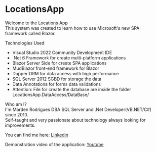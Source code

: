 # LocationsApp

Welcome to the Locations App <br/>
This system was created to learn how to use Microsoft's new SPA framework called Blazor.

Technologies Used <br/>
* Visual Studio 2022 Community Development IDE<br/>
* .Net 6 Framework for create multi-platform applications<br/>
* Blazor Server Side for create SPA applications<br/>
* MudBlazor front-end framework for Blazor<br/> 
* Dapper ORM for data access with high performance<br/>
* SQL Server 2012 SGBD for storage the data<br/>
* Data Annotations for forms data validations<br/>
* Attention: File for create the database are inside the folder LocationsApp.DataAccess/DataBase/<br/>

Who am I? <br/>
I'm Marden Rodrigues DBA SQL Server and .Net Developer(VB.NET/C#) since 2010. <br/>
Self-taught and very passionate about technology always looking for improvements.

You can find me here: <a href="https://www.linkedin.com/in/marden-luciomar-rodrigues-a95165a1/" target="_blank">Linkedin</a>

Demonstration video of the application: <a href="https://youtu.be/VevrJW2bSYg" target="_blank">Youtube</a>
